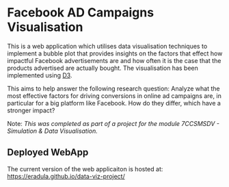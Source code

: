 # Facebook AD Campaigns Visualisation

This is a web application which utilises data visualisation techniques to implement a bubble plot that provides insights on the factors that effect how impactful Facebook advertisements are and how often it is the case that the products advertised are actually bought. The visualisation has been implemented using [D3](https://d3js.org/).

This aims to help answer the following research question: Analyze what the most effective factors for driving conversions in online ad campaigns are, in particular for a big platform like Facebook. How do they differ, which have a stronger impact?

Note: *This was completed as part of a project for the module 7CCSMSDV - Simulation & Data Visualisation.*

## Deployed WebApp
The current version of the web applicaiton is hosted at: 
https://eradula.github.io/data-viz-project/
